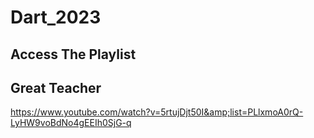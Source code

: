 # Dart_2023

## Access The Playlist

## Great Teacher

https://www.youtube.com/watch?v=5rtujDjt50I&amp;list=PLlxmoA0rQ-LyHW9voBdNo4gEEIh0SjG-q

